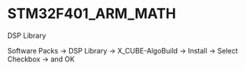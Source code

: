 # STM32F401_ARM_MATH
DSP Library

Software Packs -> DSP Library -> X_CUBE-AlgoBuild -> Install -> Select Checkbox -> and OK
